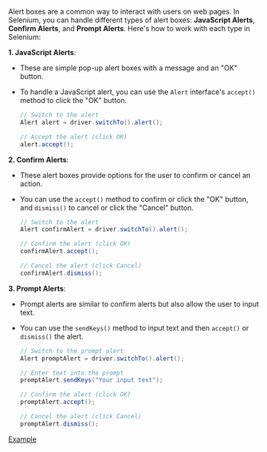 Alert boxes are a common way to interact with users on web pages. In Selenium, you can handle different types of alert boxes: **JavaScript Alerts**, **Confirm Alerts**, and **Prompt Alerts**. Here's how to work with each type in Selenium:

**1. JavaScript Alerts**:

- These are simple pop-up alert boxes with a message and an "OK" button.
- To handle a JavaScript alert, you can use the `Alert` interface's `accept()` method to click the "OK" button.

   ```java
   // Switch to the alert
   Alert alert = driver.switchTo().alert();

   // Accept the alert (click OK)
   alert.accept();
   ```

**2. Confirm Alerts**:

- These alert boxes provide options for the user to confirm or cancel an action.
- You can use the `accept()` method to confirm or click the "OK" button, and `dismiss()` to cancel or click the "Cancel" button.

   ```java
   // Switch to the alert
   Alert confirmAlert = driver.switchTo().alert();

   // Confirm the alert (click OK)
   confirmAlert.accept();

   // Cancel the alert (click Cancel)
   confirmAlert.dismiss();
   ```

**3. Prompt Alerts**:

- Prompt alerts are similar to confirm alerts but also allow the user to input text.
- You can use the `sendKeys()` method to input text and then `accept()` or `dismiss()` the alert.

   ```java
   // Switch to the prompt alert
   Alert promptAlert = driver.switchTo().alert();

   // Enter text into the prompt
   promptAlert.sendKeys("Your input text");

   // Confirm the alert (click OK)
   promptAlert.accept();

   // Cancel the alert (click Cancel)
   promptAlert.dismiss();
   ```

[Example](HelpScreenAlertHandle.java)
